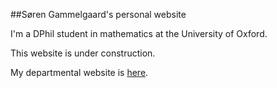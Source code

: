 ##Søren Gammelgaard's personal website

I'm a DPhil student in mathematics at the University of Oxford.

This website is under construction.

My departmental website is [here](https://www.maths.ox.ac.uk/people/soren.gammelgaard).